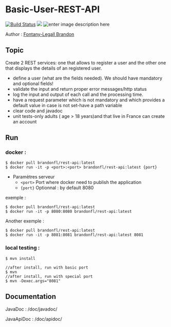 # Basic-User-REST-API 
[![Build Status](https://travis-ci.com/FontanyLegall-Brandon/AirFrance-REST-API.svg?token=ddDp96SuTBDWqbwuapYh&branch=master)](https://travis-ci.com/FontanyLegall-Brandon/AirFrance-REST-API)  ![](https://img.shields.io/badge/Language-Java-yellow.svg) ![enter image description here](https://img.shields.io/badge/Framework-Spring-brightgreen.svg)

Author :  [Fontany-Legall Brandon](https://brandon.fontany-legall.xyz)

## Topic
Create 2 REST services: one that allows to register a user and the other one that displays the details of an registered user.

 - define a user (what are the fields needed). We should have mandatory and optional fields!
 - validate the input and return proper error messages/http status
 - log the input and output of each call and the processing time.
 - have a request parameter which is not mandatory and which provides a default value in case is not set-have a path variable
 - clear code and javadoc
 - unit tests-only adults ( age > 18 years)and that live in France can create an account

## Run
### docker :
```console
$ docker pull brandonfl/rest-api:latest
$ docker run -it -p <port>:<port> brandonfl/rest-api:latest {port}
```
 - Paramètres serveur
	 - `<port>` Port where docker need to publish the application
	 - `{port}` Optionnal : by default 8080

exemple :
```console
$ docker pull brandonfl/rest-api:latest
$ docker run -it -p 8080:8080 brandonfl/rest-api:latest
```

Another exemple :
```console
$ docker pull brandonfl/rest-api:latest
$ docker run -it -p 8081:8081 brandonfl/rest-api:latest 8081
```

### local testing :
```console
$ mvn install

//after install, run with basic port
$ mvn
//after install, run with special port
$ mvn -Dexec.args="8081"
```

## Documentation 
JavaDoc : /doc/javadoc/

JavaApiDoc : /doc/apidoc/


